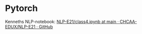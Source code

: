 # Pytorch
Kenneths NLP-notebook: [NLP-E21/class4.ipynb at main · CHCAA-EDUX/NLP-E21 · GitHub](https://github.com/CHCAA-EDUX/NLP-E21/blob/main/syllabus/classes/class4/class4.ipynb)

<!-- {BearID:9A74CE36-4869-46D1-B136-973CAAAB51A8-79367-00000CFBA082E265} -->
